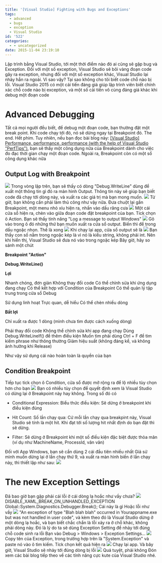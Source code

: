 ```yaml
---
title: '[Visual Studio] Fighting with Bugs and Exceptions'
tags:
  - advanced
  - bugs
  - exception
  - Visual Studio
id: '522'
categories:
  - - uncategorized
date: 2015-11-04 23:19:10
---
```


Lập trình bằng Visual Studio, tới một thời điểm nào đó ai cũng sẽ gặp bug và Exception. Đối với một số exception, Visual Studio sẽ bôi vàng đoạn code gây ra exception, nhưng đối với một số exception khác, Visual Studio lại nhảy hẳn ra ngoài. Vì sao vậy? Tại sao không cho tôi biết code chỗ nào bị lỗi. Visual Studio 2015 có một cải tiến đáng giá giúp lập trình viên biết chính xác chỗ code nào bị exception, và một số cải tiến vô cùng đáng giá khác khi debug một đoạn code
<!-- more -->
# Advanced Debugging

Tất cả mọi người đều biết, để debug một đoạn code, bạn thường đặt một break point. Khi code chạy tới đó, nó sẽ dừng ngay tại Breakpoint đó. The end. Hết phim. Tuy nhiên, nếu bạn đọc bài blog này: [\[Visual Studio\] Performance, performance, performance (with the help of Visual Studio "PerfTips")](https://cuoilennaocacban2.wordpress.com/2015/10/22/visual-studio-performance-performance-performance-with-the-help-of-visual-studio-perftips/), bạn sẽ thấy một công dụng nữa của Breakpoint dành cho việc đo đạc thời gian chạy một đoạn code. Ngoài ra, Breakpoint còn có một số công dụng khác nữa

## Output Log with Breakpoint

![](https://farm6.staticflickr.com/5628/22152610574_b5e8c867c4_o.png) Trong vòng lặp trên, bạn sẽ thấy có dòng "Debug.WriteLine" dùng để xuất một thông tin gì đó ra màn hình Output. Thông tin này sẽ giúp bạn biết code đã chạy tới dòng này, và xuất ra các giá trị mà bạn mong muốn. ![](https://farm1.staticflickr.com/618/22152668514_87a33835e7_o.png) Từ giờ, bạn không cần phải làm thủ công như vậy nữa. Đưa chuột lại gần Breakpoint, một menu nhỏ xíu hiện ra, nhấn vào dấu răng cưa ![](https://farm1.staticflickr.com/706/22775443405_64dfbcf543_o.png) Một cái cửa sổ hiện ra, chèn vào giữa đoạn code đặt breakpoint của bạn. Tick chọn ô Action. Bạn sẽ thấy tính năng "Log a message to output Windows" ![](https://farm6.staticflickr.com/5649/22761956172_d042077119_o.png) Gõ vào trong ô đó những thứ bạn muốn xuất ra cửa sổ output. Biến thì để trong dấu ngoặc nhọn. Thế là xong ![](https://farm6.staticflickr.com/5813/22154779113_ab9acf18e1_o.png) Khi chạy lại app, cửa sổ output sẽ là ![](https://farm6.staticflickr.com/5803/22762522502_765d5041fe_o.png) Bạn thấy con số nằm trong ngoặc kép là vì nó là kiểu string, không phải int. Nên khi hiển thị, Visual Studio sẽ đưa nó vào trong ngoặc kép Bây giờ, hãy so sánh một chút

  

**Breakpoint "Action"**

**Debug.WriteLine()**

**Lợi**

Nhanh chóng, đơn giản Không thay đổi code Có thể chỉnh sửa khi ứng dụng đang chạy Có thể kết hợp với Condition của Breakpoint Có thể quản lý tập trung trong cửa sổ Debug

Sử dụng linh hoạt Trực quan, dễ hiểu Có thể chèn nhiều dòng

**Bất lợi**

Chỉ xuất ra được 1 dòng (mình chưa tìm được cách xuống dòng)

Phải thay đổi code Không thể chỉnh sửa khi app đang chạy Dùng Debug.WriteLineIf() để thêm điều kiện Muốn tìm phải dùng Ctrl + F để tìm kiếm phrase như thông thường Giảm hiệu suất (không đáng kể, và không ảnh hưởng khi Release)

Như vậy sử dụng cái nào hoàn toàn là quyền của bạn

## Condition Breakpoint

Tiếp tục tick chọn ô Condition, cửa sổ được mở rộng ra để lộ nhiều tùy chọn hơn cho bạn ![](https://farm1.staticflickr.com/757/22588283440_b481c716fc_o.png) Bạn có nhiều tùy chọn để quyết định xem là Visual Studio có dừng lại ở Breakpoint này hay không. Trong số đó có

*   Conditional Expression: Biểu thức điều kiện: Sẽ dừng ở breakpoint khi điều kiện đúng

*   Hit Count: Số lần chạy qua: Cứ mỗi lần chạy qua breakpint này, Visual Studio sẽ tính là một hit. Khi đạt tới số lượng hit nhất định do bạn đặt thì sẽ dừng.
*   Filter: Sẽ dừng ở Breakpoint khi một số điều kiện đặc biệt được thỏa mãn (ví dụ như MachineName, ProcessId, vân vân)

Đối với App Windows, bạn sẽ cần dùng 2 cái đầu tiên nhiều nhất Giả sử mình muốn dừng lại ở lần chạy thứ 9, và xuất ra màn hình biến ở lần chạy này, thì thiết lập như sau: ![](https://farm6.staticflickr.com/5675/22787742791_38aeba8663_o.png)

# The new Exception Settings

Đã bao giờ bạn gặp phải cái lỗi ở cái dòng lạ hoắc như vầy chưa? ![](https://farm1.staticflickr.com/778/22155676943_b38eeef94c_o.png) DISABLE\_XAML\_BREAK\_ON\_UNHANDLED\_EXCEPTION Global::System.Diagnostics.Debugger.Break(); Cái này là gì Hoặc lỗi như vầy ![](https://farm6.staticflickr.com/5810/22776832185_80b555ab2f_o.png) "An exception of type "Blah blah blah" occurred in Yourappname.exe but was not handled in user code", và kèm theo đó là Visual Studio dừng ở một dòng lạ hoắc, và bạn biết chắc chắn là lỗi xảy ra ở chỗ khác, không phải dòng này. Đó là lý do ta sẽ dùng Exception Setting để nhảy tới đúng chỗ code sinh ra lỗi Bạn vào Debug > Windows > Exception Settings… ![](https://farm1.staticflickr.com/750/22788116721_a7e75bc800_o.png) Copy tên của Exception, trong trường hợp trên là "System.Exception" và paste nó vào ô tìm kiếm. Tíck chọn kết quả hiện ra ![](https://farm1.staticflickr.com/592/22588970370_394a956f21_o.png) Chạy lại app. Và bây giờ, Visual Studio sẽ nhảy tới đúng dòng bị lỗi ![](https://farm6.staticflickr.com/5829/22763429822_fe3f21d523_o.png) Quá tuyệt, phải không Đón xem các bài blog tiếp theo về các tính năng cực kute của Visual Studio nhé.